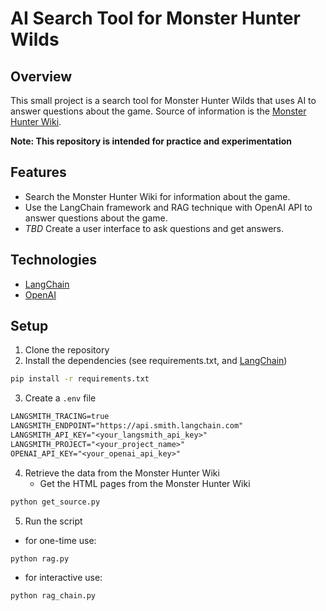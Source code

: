 # AI Search Tool for Monster Hunter Wilds


## Overview

This small project is a search tool for Monster Hunter Wilds that uses AI to answer questions about the game. Source of information is the [Monster Hunter Wiki](https://monsterhunter.fandom.com/wiki/Monster_Hunter_Wiki).


**Note: This repository is intended for practice and experimentation**

## Features

- Search the Monster Hunter Wiki for information about the game.
- Use the LangChain framework and RAG technique  with OpenAI API to answer questions about the game.
- *TBD* Create a user interface to ask questions and get answers.

## Technologies

- [LangChain](https://www.langchain.com/)
- [OpenAI](https://openai.com/)

## Setup

1. Clone the repository
2. Install the dependencies (see requirements.txt, and [LangChain](https://python.langchain.com/docs/get_started/install))
```bash
pip install -r requirements.txt
```

3. Create a `.env` file
```txt
LANGSMITH_TRACING=true
LANGSMITH_ENDPOINT="https://api.smith.langchain.com"
LANGSMITH_API_KEY="<your_langsmith_api_key>"
LANGSMITH_PROJECT="<your_project_name>"
OPENAI_API_KEY="<your_openai_api_key>"
```

4. Retrieve the data from the Monster Hunter Wiki
    - Get the HTML pages from the Monster Hunter Wiki
```bash
python get_source.py
```
5. Run the script
- for one-time use:
```bash
python rag.py
```
- for interactive use:
```bash
python rag_chain.py
```
